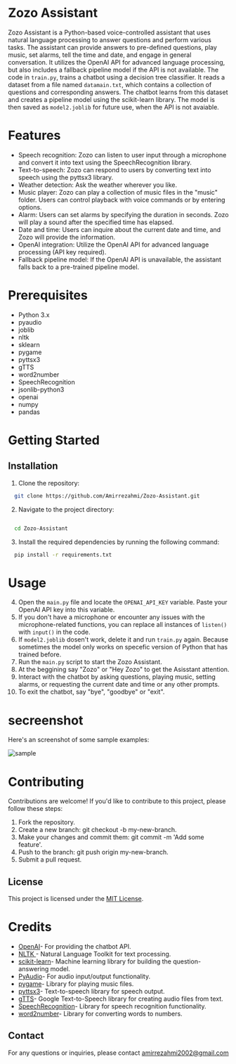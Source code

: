 
# Zozo Assistant

Zozo Assistant is a Python-based voice-controlled assistant that uses natural language processing to answer questions and perform various tasks. The assistant can provide answers to pre-defined questions, play music, set alarms, tell the time and date, and engage in general conversation. It utilizes the OpenAI API for advanced language processing, but also includes a fallback pipeline model if the API is not available. The code in `train.py`, trains a chatbot using a decision tree classifier. It reads a dataset from a file named `datamain.txt`, which contains a collection of questions and corresponding answers. The chatbot learns from this dataset and creates a pipeline model using the scikit-learn library. The model is then saved as `model2.joblib` for future use, when the API is not avaiable.

# Features
- Speech recognition: Zozo can listen to user input through a microphone and convert it into text using the SpeechRecognition library.
- Text-to-speech: Zozo can respond to users by converting text into speech using the pyttsx3 library.
- Weather detection: Ask the weather wherever you like.
- Music player: Zozo can play a collection of music files in the "music" folder. Users can control playback with voice commands or by entering options.
- Alarm: Users can set alarms by specifying the duration in seconds. Zozo will play a sound after the specified time has elapsed.
- Date and time: Users can inquire about the current date and time, and Zozo will provide the information.
- OpenAI integration: Utilize the OpenAI API for advanced language processing (API key required).
- Fallback pipeline model: If the OpenAI API is unavailable, the assistant falls back to a pre-trained pipeline model.

# Prerequisites

- Python 3.x
- pyaudio
- joblib
- nltk
- sklearn
- pygame 
- pyttsx3
- gTTS
- word2number
- SpeechRecognition
- jsonlib-python3
- openai 
- numpy
- pandas
# Getting Started
      

## Installation

1. Clone the repository:

```bash
  git clone https://github.com/Amirrezahmi/Zozo-Assistant.git

```

2. Navigate to the project directory:

```bash

  cd Zozo-Assistant

```
3. Install the required dependencies by running the following command:
```bash
  pip install -r requirements.txt
```
# Usage
4. Open the `main.py` file and locate the `OPENAI_API_KEY` variable. Paste your OpenAI API key into this variable.
5. If you don't have a microphone or encounter any issues with the microphone-related functions, you can replace all instances of `listen()` with `input()` in the code.
6. If `model2.joblib` dosen't work, delete it and run `train.py` again. Because sometimes the model only works on specefic version of Python that has trained before.
7. Run the `main.py` script to start the Zozo Assistant.
8. At the beggining say "Zozo" or "Hey Zozo" to get the Asisstant attention.
9. Interact with the chatbot by asking questions, playing music, setting alarms, or requesting the current date and time or any other prompts.
10. To exit the chatbot, say "bye", "goodbye" or "exit".

# secreenshot
Here's an screenshot of some sample examples:

![sample](https://github.com/Amirrezahmi/Zozo-Assistant/assets/89692207/36a362f8-8b10-4cfc-aca7-97a7ae3ea6c2)

# Contributing

Contributions are welcome! If you'd like to contribute to this project, please follow these steps:

1.  Fork the repository.
2. Create a new branch: git checkout -b my-new-branch.
3. Make your changes and commit them: git commit -m 'Add some feature'.
4. Push to the branch: git push origin my-new-branch.
5. Submit a pull request.
    
## License

This project is licensed under the [MIT License](https://opensource.org/license/mit/).

# Credits

- [OpenAI](https://openai.com/)- For providing the chatbot API.
- [NLTK ](https://www.nltk.org/)- Natural Language Toolkit for text processing.
- [scikit-learn](https://scikit-learn.org/)- Machine learning library for building the question-answering model.
- [PyAudio](https://people.csail.mit.edu/hubert/pyaudio/)- For audio input/output functionality.
- [pygame](https://www.pygame.org/)- Library for playing music files.
- [pyttsx3](https://pypi.org/project/pyttsx3/)- Text-to-speech library for speech output.
- [gTTS](https://gtts.readthedocs.io/en/latest/)- Google Text-to-Speech library for creating audio files from text.
- [SpeechRecognition](https://pypi.org/project/SpeechRecognition/)- Library for speech recognition functionality.
- [word2number](https://pypi.org/project/word2number/)- Library for converting words to numbers.


## Contact

For any questions or inquiries, please contact amirrezahmi2002@gmail.com

